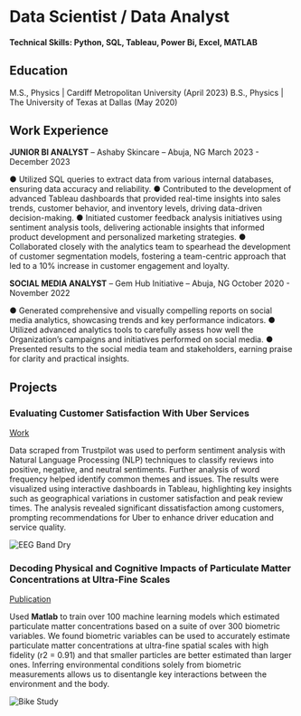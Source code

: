 
# Data Scientist / Data Analyst

#### Technical Skills: Python, SQL, Tableau, Power Bi, Excel, MATLAB

## Education

  M.S., Physics | Cardiff Metropolitan University (April 2023)
  B.S., Physics | The University of Texas at Dallas (May 2020)

## Work Experience

**JUNIOR BI ANALYST** – Ashaby Skincare – Abuja, NG 	March 2023 - December 2023

●	Utilized SQL queries to extract data from various internal databases, ensuring data accuracy and reliability.
●	Contributed to the development of advanced Tableau dashboards that provided real-time insights into sales trends, customer behavior, and inventory levels, driving data-driven decision-making.
●	Initiated customer feedback analysis initiatives using sentiment analysis tools, delivering actionable insights that informed product development and personalized marketing strategies.
●	Collaborated closely with the analytics team to spearhead the development of customer segmentation models, fostering a team-centric approach that led to a 10% increase in customer engagement and loyalty.

 **SOCIAL MEDIA ANALYST** – Gem Hub Initiative – Abuja, NG	October 2020 - November 2022
 
●	Generated comprehensive and visually compelling reports on social media analytics, showcasing trends and key performance indicators.
●	Utilized advanced analytics tools to carefully assess how well the Organization’s campaigns and initiatives performed on social media.
●	Presented results to the social media team and stakeholders, earning praise for clarity and practical insights.

## Projects
### Evaluating Customer Satisfaction With Uber Services
[Work]()

Data scraped from Trustpilot was used to perform sentiment analysis with Natural Language Processing (NLP) techniques to classify reviews into positive, negative, and neutral sentiments. Further analysis of word frequency helped identify common themes and issues. The results were visualized using interactive dashboards in Tableau, highlighting key insights such as geographical variations in customer satisfaction and peak review times. The analysis revealed significant dissatisfaction among customers, prompting recommendations for Uber to enhance driver education and service quality. 

![EEG Band Dry](/assets/img/eeg_band_discovery.jpeg)

### Decoding Physical and Cognitive Impacts of Particulate Matter Concentrations at Ultra-Fine Scales
[Publication](https://www.mdpi.com/1424-8220/22/11/4240)

Used **Matlab** to train over 100 machine learning models which estimated particulate matter concentrations based on a suite of over 300 biometric variables. We found biometric variables can be used to accurately estimate particulate matter concentrations at ultra-fine spatial scales with high fidelity (r2 = 0.91) and that smaller particles are better estimated than larger ones. Inferring environmental conditions solely from biometric measurements allows us to disentangle key interactions between the environment and the body.

![Bike Study](/assets/img/bike_study.jpeg)

